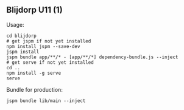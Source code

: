 ## Blijdorp U11 (1)

Usage:

    cd blijdorp
    # get jspm if not yet installed
    npm install jspm --save-dev
    jspm install
    jspm bundle app/**/* - [app/**/*] dependency-bundle.js --inject
    # get serve if not yet installed
    cd ..
    npm install -g serve
    serve

Bundle for production:

    jspm bundle lib/main --inject

